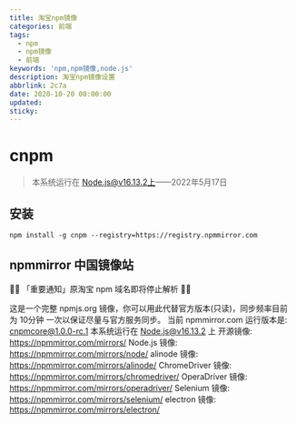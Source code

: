 ```yaml
---
title: 淘宝npm镜像
categories: 前端
tags:
  - npm
  - npm镜像
  - 前端
keywords: 'npm,npm镜像,node.js'
description: 淘宝npm镜像设置
abbrlink: 2c7a
date: 2020-10-20 00:00:00
updated: 
sticky:
---
```


# cnpm

> 本系统运行在 Node.js@v16.13.2上——2022年5月17日

## 安装
```shell
npm install -g cnpm --registry=https://registry.npmmirror.com
```
## npmmirror 中国镜像站
📢📢 「重要通知」原淘宝 npm 域名即将停止解析 📢📢

这是一个完整 npmjs.org 镜像，你可以用此代替官方版本(只读)，同步频率目前为 10分钟 一次以保证尽量与官方服务同步。
当前 npmmirror.com 运行版本是: cnpmcore@1.0.0-rc.1
本系统运行在 Node.js@v16.13.2 上
开源镜像: https://npmmirror.com/mirrors/
Node.js 镜像: https://npmmirror.com/mirrors/node/
alinode 镜像: https://npmmirror.com/mirrors/alinode/
ChromeDriver 镜像: https://npmmirror.com/mirrors/chromedriver/
OperaDriver 镜像: https://npmmirror.com/mirrors/operadriver/
Selenium 镜像: https://npmmirror.com/mirrors/selenium/
electron 镜像: https://npmmirror.com/mirrors/electron/